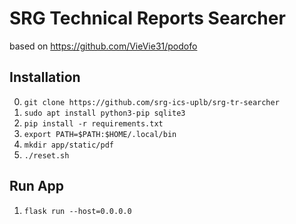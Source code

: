 # SRG Technical Reports Searcher

based on https://github.com/VieVie31/podofo

## Installation

0. `git clone https://github.com/srg-ics-uplb/srg-tr-searcher`
1. `sudo apt install python3-pip sqlite3`
2. `pip install -r requirements.txt`
3. `export PATH=$PATH:$HOME/.local/bin`
4. `mkdir app/static/pdf`
5. `./reset.sh`

## Run App

1. `flask run --host=0.0.0.0`


